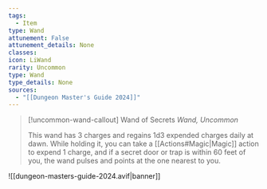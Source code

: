 ```yaml
---
tags:
  - Item
type: Wand
attunement: False
attunement_details: None
classes:
icon: LiWand
rarity: Uncommon
type: Wand
type_details: None
sources: 
  - "[[Dungeon Master's Guide 2024]]"
---
```

>[!uncommon-wand-callout] Wand of Secrets
>_Wand, Uncommon_
>
>This wand has 3 charges and regains 1d3 expended charges daily at dawn. While holding it, you can take a [[Actions#Magic\|Magic]] action to expend 1 charge, and if a secret door or trap is within 60 feet of you, the wand pulses and points at the one nearest to you.
>


![[dungeon-masters-guide-2024.avif|banner]]